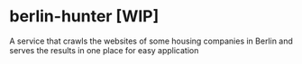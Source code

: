 # berlin-hunter [WIP]
A service that crawls the websites of some housing companies in Berlin and serves the results in one place for easy application
